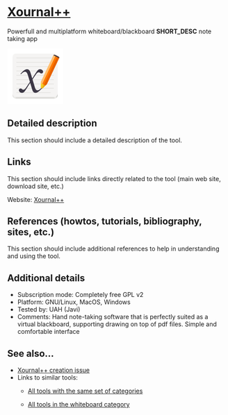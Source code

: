 # [Xournal++](https://github.com/xournalpp/xournalpp)

Powerfull and multiplatform whiteboard/blackboard __SHORT_DESC__ note taking app 

![](images/Xournal++.png)


## Detailed description

This section should include a detailed description of the tool.


## Links

This section should include links directly related to the tool (main web
site, download site, etc.)

Website: [Xournal++](https://github.com/xournalpp/xournalpp)


## References (howtos, tutorials, bibliography, sites, etc.)

This section should include additional references to help in
understanding and using the tool.


## Additional details

- Subscription mode: Completely free GPL v2
- Platform: GNU/Linux, MacOS, Windows
- Tested by: UAH (Javi)
- Comments: Hand note-taking software that is perfectly suited as a virtual blackboard, supporting drawing on top of pdf files. Simple and comfortable interface


## See also...

- [Xournal++ creation issue](https://github.com/e-CLOSE/Toolbox/issues/46)
- Links to similar tools:
  - [All tools with the same set of categories](https://github.com/e-CLOSE/Toolbox/issues?q=label%3ATOOL+label%3Awhiteboard)

  - [All tools in the whiteboard category](https://github.com/e-CLOSE/Toolbox/issues?q=label%3ATOOL+label%3Awhiteboard)
